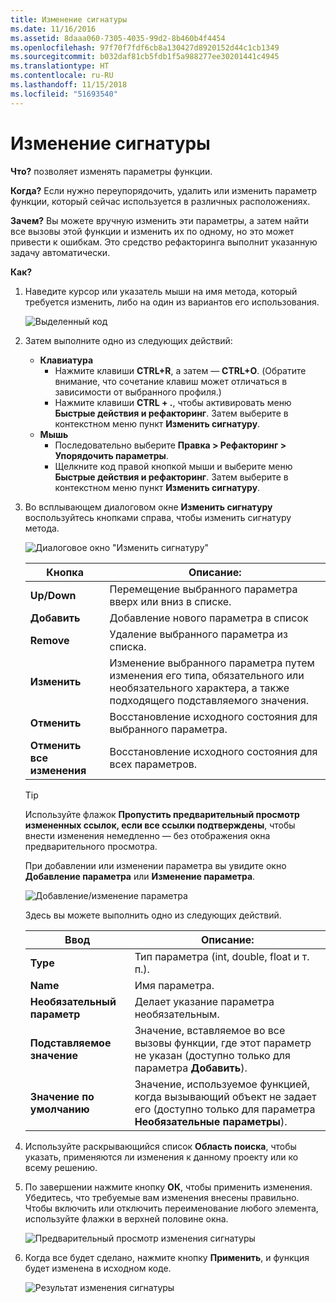 ```yaml
---
title: Изменение сигнатуры
ms.date: 11/16/2016
ms.assetid: 8daaa060-7305-4035-99d2-8b460b4f4454
ms.openlocfilehash: 97f70f7fdf6cb8a130427d8920152d44c1cb1349
ms.sourcegitcommit: b032daf81cb5fdb1f5a988277ee30201441c4945
ms.translationtype: HT
ms.contentlocale: ru-RU
ms.lasthandoff: 11/15/2018
ms.locfileid: "51693540"
---
```

# <a name="change-signature"></a>Изменение сигнатуры

**Что?** позволяет изменять параметры функции.

**Когда?** Если нужно переупорядочить, удалить или изменить параметр функции, который сейчас используется в различных расположениях.

**Зачем?** Вы можете вручную изменить эти параметры, а затем найти все вызовы этой функции и изменить их по одному, но это может привести к ошибкам.  Это средство рефакторинга выполнит указанную задачу автоматически.

**Как?**

1. Наведите курсор или указатель мыши на имя метода, который требуется изменить, либо на один из вариантов его использования.

   ![Выделенный код](images/changesignature_highlight.png)

1. Затем выполните одно из следующих действий:
   * **Клавиатура**
     * Нажмите клавиши **CTRL+R**, а затем — **CTRL+O**.  (Обратите внимание, что сочетание клавиш может отличаться в зависимости от выбранного профиля.)
     * Нажмите клавиши **CTRL + .**, чтобы активировать меню **Быстрые действия и рефакторинг**. Затем выберите в контекстном меню пункт **Изменить сигнатуру**.
   * **Мышь**
     * Последовательно выберите **Правка > Рефакторинг > Упорядочить параметры**.
     * Щелкните код правой кнопкой мыши и выберите меню **Быстрые действия и рефакторинг**. Затем выберите в контекстном меню пункт **Изменить сигнатуру**.

1. Во всплывающем диалоговом окне **Изменить сигнатуру** воспользуйтесь кнопками справа, чтобы изменить сигнатуру метода.

   ![Диалоговое окно "Изменить сигнатуру"](images/changesignature_dialog.png)

   | Кнопка | Описание:
   | ------ | ---
   | **Up/Down**    | Перемещение выбранного параметра вверх или вниз в списке.
   | **Добавить**        | Добавление нового параметра в список
   | **Remove**     | Удаление выбранного параметра из списка.
   | **Изменить**     | Изменение выбранного параметра путем изменения его типа, обязательного или необязательного характера, а также подходящего подставляемого значения.
   | **Отменить**     | Восстановление исходного состояния для выбранного параметра.
   | **Отменить все изменения** | Восстановление исходного состояния для всех параметров.

   > [!TIP]
   > Используйте флажок **Пропустить предварительный просмотр измененных ссылок, если все ссылки подтверждены**, чтобы внести изменения немедленно — без отображения окна предварительного просмотра.

   При добавлении или изменении параметра вы увидите окно **Добавление параметра** или **Изменение параметра**.

   ![Добавление/изменение параметра](images/changesignature_addmodify.png)

   Здесь вы можете выполнить одно из следующих действий.

   | Ввод | Описание:
   | ----- | ---
   | **Type**               | Тип параметра (int, double, float и т. п.).
   | **Name**               | Имя параметра.
   | **Необязательный параметр** | Делает указание параметра необязательным.
   | **Подставляемое значение**     | Значение, вставляемое во все вызовы функции, где этот параметр не указан (доступно только для параметра **Добавить**).
   | **Значение по умолчанию**      | Значение, используемое функцией, когда вызывающий объект не задает его (доступно только для параметра **Необязательные параметры**).

1. Используйте раскрывающийся список **Область поиска**, чтобы указать, применяются ли изменения к данному проекту или ко всему решению.

1. По завершении нажмите кнопку **ОК**, чтобы применить изменения.  Убедитесь, что требуемые вам изменения внесены правильно.  Чтобы включить или отключить переименование любого элемента, используйте флажки в верхней половине окна.

   ![Предварительный просмотр изменения сигнатуры](images/changesignature_preview.png)

1. Когда все будет сделано, нажмите кнопку **Применить**, и функция будет изменена в исходном коде.

   ![Результат изменения сигнатуры](images/changesignature_result.png)